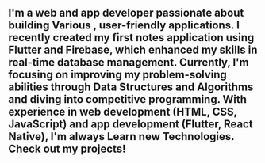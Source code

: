  I'm a web and app developer passionate about building Various , user-friendly applications. I recently created my first notes application using Flutter and Firebase, which enhanced my skills in real-time database management. Currently, I'm focusing on improving my problem-solving abilities through Data Structures and Algorithms and diving into competitive programming. With experience in web development (HTML, CSS, JavaScript) and app development (Flutter, React Native), I'm always Learn new Technologies. Check out my projects!
- 



